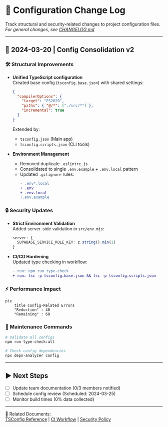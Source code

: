# 📁 Configuration Change Log

Track structural and security-related changes to project configuration files.  
*For general changes, see [CHANGELOG.md](../CHANGELOG.md)*

---

## 🚀 2024-03-20 | Config Consolidation v2

### 🛠 Structural Improvements
- **Unified TypeScript configuration**  
  Created base config (`tsconfig.base.json`) with shared settings:
  ```json
  {
    "compilerOptions": {
      "target": "ES2020",
      "paths": { "@/*": ["./src/*"] },
      "incremental": true
    }
  }
  ```
  Extended by:
  - `tsconfig.json` (Main app)
  - `tsconfig.scripts.json` (CLI tools)

- **Environment Management**  
  - Removed duplicate `.eslintrc.js`  
  - Consolidated to single `.env.example` + `.env.local` pattern
  - Updated `.gitignore` rules:
    ```diff
    - .env*.local
    + .env
    + .env.local
    !.env.example
    ```

### 🔒 Security Updates
- **Strict Environment Validation**  
  Added server-side validation in `src/env.mjs`:
  ```typescript
  server: {
    SUPABASE_SERVICE_ROLE_KEY: z.string().min(1)
  }
  ```
- **CI/CD Hardening**  
  Updated type checking in workflow:
  ```diff
  - run: npm run type-check
  + run: tsc -p tsconfig.base.json && tsc -p tsconfig.scripts.json
  ```

### ⚡ Performance Impact
```mermaid
pie
    title Config-Related Errors
    "Reduction" : 40
    "Remaining" : 60
```

### 🧰 Maintenance Commands
```bash
# Validate all configs
npm run type-check:all

# Check config dependencies
npx deps-analyzer config
```

---

## ▶ Next Steps
- [ ] Update team documentation (0/3 members notified)
- [ ] Schedule config review (Scheduled: 2024-03-25)
- [ ] Monitor build times (0% data collected)

---

🔗 Related Documents:  
[TSConfig Reference](../tsconfig.base.json) | 
[CI Workflow](../.github/workflows/ci.yml) | 
[Security Policy](../SECURITY.md)

